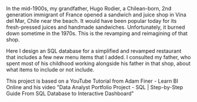 In the mid-1900s, my grandfather, Hugo Rodier, a Chilean-born, 2nd 
generation immigrant of France opened a sandwich and juice shop in Vina del
Mar, Chile near the beach. It would have been popular today for its
fresh-pressed juices and handmade sandwiches. Unfortunately, it burned down
sometime in the 1970s. This is the revamping and reimagining of that shop. 

Here I design an SQL database for a simplified and revamped restaurant
that includes a few new menu items that I added. I consulted my father, who spent
most of his childhood working alongside his father in that shop, about what 
items to include or not include. 

This project is based on a YouTube Tutorial from Adam Finer - Learn BI
Online and his video "Data Analyst Portfolio Project - SQL | Step-by-Step
Guide From SQL Database to Interactive Dashboard"
